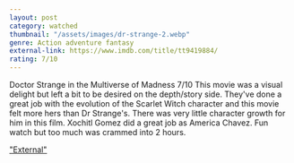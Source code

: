```yaml
---
layout: post
category: watched
thumbnail: "/assets/images/dr-strange-2.webp"
genre: Action adventure fantasy
external-link: https://www.imdb.com/title/tt9419884/
rating: 7/10
---
```

Doctor Strange in the Multiverse of Madness
7/10
This movie was a visual delight but left a bit to be desired on the depth/story side. They've done a great job with the evolution of the Scarlet Witch character and this movie felt more hers than Dr Strange's. There was very little character growth for him in this film. Xochitl Gomez did a great job as America Chavez. Fun watch but too much was crammed into 2 hours.

["External"](https://www.imdb.com/title/tt9419884/)